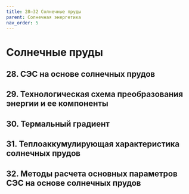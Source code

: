 ```yaml
---
title: 28–32 Солнечные пруды
parent: Солнечная энергетика
nav_order: 5
---
```


# Солнечные пруды


## 28. СЭС на основе солнечных прудов


## 29. Технологическая схема преобразования энергии и ее компоненты


## 30. Термальный градиент


## 31. Теплоаккумулирующая характеристика солнечных прудов


## 32. Методы расчета основных параметров СЭС на основе солнечных прудов
